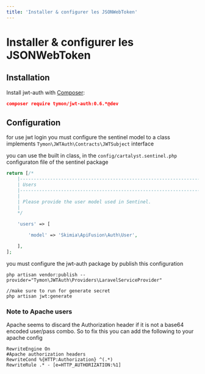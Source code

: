 ```yaml
---
title: 'Installer & configurer les JSONWebToken'
---
```


# Installer & configurer les JSONWebToken

## Installation

Install jwt-auth with [Composer](http://getcomposer.org/doc/00-intro.md):

```json
composer require tymon/jwt-auth:0.6.*@dev
```


## Configuration

for use jwt login you must configure the sentinel model to a class implements `Tymon\JWTAuth\Contracts\JWTSubject` interface

you can use the built in class, in the `config/cartalyst.sentinel.php` configuraton file of the sentinel package

```php
return [/*
    |--------------------------------------------------------------------------
    | Users
    |--------------------------------------------------------------------------
    |
    | Please provide the user model used in Sentinel.
    |
    */

    'users' => [

        'model' => 'Skimia\ApiFusion\Auth\User',

    ],
];
```

you must configure the jwt-auth package by publish this configuration

```
php artisan vendor:publish --provider="Tymon\JWTAuth\Providers\LaravelServiceProvider"

//make sure to run for generate secret
php artisan jwt:generate
```

### Note to Apache users


Apache seems to discard the Authorization header if it is not a base64 encoded user/pass combo. So to fix this you can add the following to your apache config

```apache_conf
RewriteEngine On
#Apache authorization headers
RewriteCond %{HTTP:Authorization} ^(.*)
RewriteRule .* - [e=HTTP_AUTHORIZATION:%1]
```
